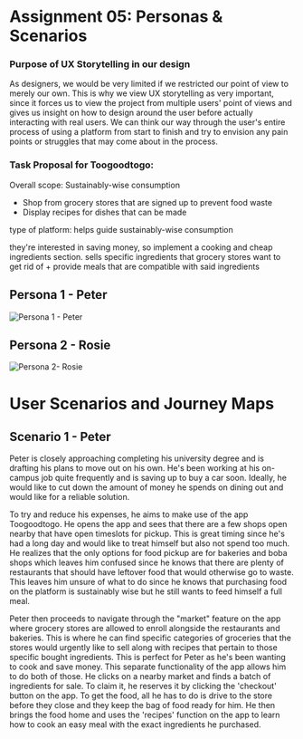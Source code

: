 # Assignment 05: Personas & Scenarios

### Purpose of UX Storytelling in our design
As designers, we would be very limited if we restricted our point of view to merely our own. This is why we view UX storytelling as very important, since it forces us to view the project from multiple users' point of views and gives us insight on how to design around the user before actually interacting with real users. We can think our way through the user's entire process of using a platform from start to finish and try to envision any pain points or struggles that may come about in the process.

### Task Proposal for Toogoodtogo:
Overall scope: Sustainably-wise consumption
* Shop from grocery stores that are signed up to prevent food waste
* Display recipes for dishes that can be made 

type of platform:
helps guide sustainably-wise consumption

they're interested in saving money, so implement a cooking and cheap ingredients section. sells specific ingredients that grocery stores want to get rid of + provide meals that are compatible with said ingredients

## Persona 1 - Peter
![Persona 1 - Peter](https://user-images.githubusercontent.com/114601982/197978685-12eef2ee-ff72-4c6f-ab0b-514d038603cc.png)

## Persona 2 - Rosie
![Persona 2- Rosie](https://user-images.githubusercontent.com/114601982/197978732-9674ae9c-49c2-4f7e-9cca-173f2b78ec37.png)

# User Scenarios and Journey Maps
## Scenario 1 - Peter

Peter is closely approaching completing his university degree and is drafting his plans to move out on his own. He's been working at his on-campus job quite frequently and is saving up to buy a car soon. Ideally, he would like to cut down the amount of money he spends on dining out and would like for a reliable solution. 

To try and reduce his expenses, he aims to make use of the app Toogoodtogo. He opens the app and sees that there are a few shops open nearby that have open timeslots for pickup. This is great timing since he's had a long day and would like to treat himself but also not spend too much. He realizes that the only options for food pickup are for bakeries and boba shops which leaves him confused since he knows that there are plenty of restaurants that should have leftover food that would otherwise go to waste. This leaves him unsure of what to do since he knows that purchasing food on the platform is sustainably wise but he still wants to feed himself a full meal.

Peter then proceeds to navigate through the "market" feature on the app where grocery stores are allowed to enroll alongside the restaurants and bakeries. This is where he can find specific categories of groceries that the stores would urgently like to sell along with recipes that pertain to those specific bought ingredients. This is perfect for Peter as he's been wanting to cook and save money. This separate functionality of the app allows him to do both of those. He clicks on a nearby market and finds a batch of ingredients for sale. To claim it, he reserves it by clicking the 'checkout' button on the app. To get the food, all he has to do is drive to the store before they close and they keep the bag of food ready for him. He then brings the food home and uses the 'recipes' function on the app to learn how to cook an easy meal with the exact ingredients he purchased.
